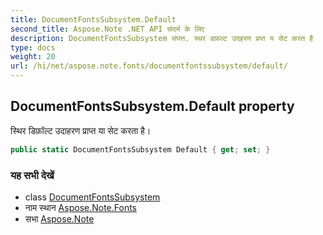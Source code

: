 ```yaml
---
title: DocumentFontsSubsystem.Default
second_title: Aspose.Note .NET API संदर्भ के लिए
description: DocumentFontsSubsystem संपत्त. स्थर डफ़ल्ट उदहरण प्रप्त य सेट करत है
type: docs
weight: 20
url: /hi/net/aspose.note.fonts/documentfontssubsystem/default/
---
```

## DocumentFontsSubsystem.Default property

स्थिर डिफ़ॉल्ट उदाहरण प्राप्त या सेट करता है।

```csharp
public static DocumentFontsSubsystem Default { get; set; }
```

### यह सभी देखें

* class [DocumentFontsSubsystem](../)
* नाम स्थान [Aspose.Note.Fonts](../../documentfontssubsystem/)
* सभा [Aspose.Note](../../../)


